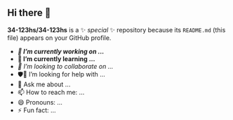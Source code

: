 ## Hi there 👋


**34-123hs/34-123hs** is a ✨ _special_ ✨ repository because its `README.md` (this file) appears on your GitHub profile.

- ***🔭 I’m currently working on ...***
- **🌱 I’m currently learning ...**
- *👯 I’m looking to collaborate on ...*
- 🛡🤔 I’m looking for help with ...
- 💬 Ask me about ...
- 📫 How to reach me: ...
- 😄 Pronouns: ...
- ⚡ Fun fact: ...
